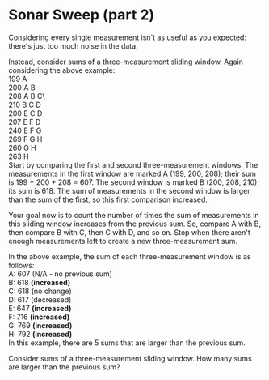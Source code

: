 # Sonar Sweep (part 2)

Considering every single measurement isn't as useful as you expected: there's just too much noise in the data.

Instead, consider sums of a three-measurement sliding window. Again considering the above example:\
199 A \
200 A B \
208 A B C\  
210 B C D\
200 E C D\
207 E F D\
240 E F G \
269 F G H\
260 G H\
263 H\
Start by comparing the first and second three-measurement windows. The measurements in the first window are marked A (199, 200, 208); their sum is 199 + 200 + 208 = 607. The second window is marked B (200, 208, 210); its sum is 618. The sum of measurements in the second window is larger than the sum of the first, so this first comparison increased.

Your goal now is to count the number of times the sum of measurements in this sliding window increases from the previous sum. So, compare A with B, then compare B with C, then C with D, and so on. Stop when there aren't enough measurements left to create a new three-measurement sum.

In the above example, the sum of each three-measurement window is as follows:\
A: 607 (N/A - no previous sum)\
B: 618 **(increased)**\
C: 618 (no change)\
D: 617 (decreased)\
E: 647 **(increased)**\
F: 716 **(increased)**\
G: 769 **(increased)**\
H: 792 **(increased)**\
In this example, there are 5 sums that are larger than the previous sum.

Consider sums of a three-measurement sliding window. How many sums are larger than the previous sum?
